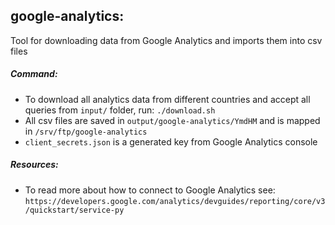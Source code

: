 ## google-analytics:
Tool for downloading data from Google Analytics and imports them into csv files

##### Command:
- To download all analytics data from different countries and accept all queries from ```input/``` folder, run: 
```./download.sh``` 
- All csv files are saved in ```output/google-analytics/YmdHM``` and is mapped in ```/srv/ftp/google-analytics```
- ```client_secrets.json``` is a generated key from Google Analytics console

##### Resources:
- To read more about how to connect to Google Analytics see:
```https://developers.google.com/analytics/devguides/reporting/core/v3/quickstart/service-py```